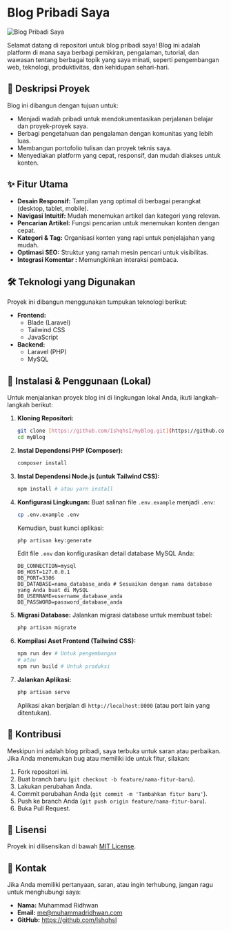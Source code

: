 # Blog Pribadi Saya

![Blog Pribadi Saya](https://placehold.co/1200x600/6F4E37/F5E6D8?text=IshqBlog)

Selamat datang di repositori untuk blog pribadi saya! Blog ini adalah platform di mana saya berbagi pemikiran, pengalaman, tutorial, dan wawasan tentang berbagai topik yang saya minati, seperti pengembangan web, teknologi, produktivitas, dan kehidupan sehari-hari.

## 🌟 Deskripsi Proyek

Blog ini dibangun dengan tujuan untuk:
* Menjadi wadah pribadi untuk mendokumentasikan perjalanan belajar dan proyek-proyek saya.
* Berbagi pengetahuan dan pengalaman dengan komunitas yang lebih luas.
* Membangun portofolio tulisan dan proyek teknis saya.
* Menyediakan platform yang cepat, responsif, dan mudah diakses untuk konten.

## ✨ Fitur Utama

* **Desain Responsif:** Tampilan yang optimal di berbagai perangkat (desktop, tablet, mobile).
* **Navigasi Intuitif:** Mudah menemukan artikel dan kategori yang relevan.
* **Pencarian Artikel:** Fungsi pencarian untuk menemukan konten dengan cepat.
* **Kategori & Tag:** Organisasi konten yang rapi untuk penjelajahan yang mudah.
* **Optimasi SEO:** Struktur yang ramah mesin pencari untuk visibilitas.
* **Integrasi Komentar :** Memungkinkan interaksi pembaca.

## 🛠️ Teknologi yang Digunakan

Proyek ini dibangun menggunakan tumpukan teknologi berikut:

* **Frontend:**
    * Blade (Laravel)
    * Tailwind CSS
    * JavaScript
* **Backend:**
    * Laravel (PHP)
    * MySQL

## 🚀 Instalasi & Penggunaan (Lokal)

Untuk menjalankan proyek blog ini di lingkungan lokal Anda, ikuti langkah-langkah berikut:

1.  **Kloning Repositori:**
    ```bash
    git clone [https://github.com/IshqhsI/myBlog.git](https://github.com/IshqhsI/myBlog.git)
    cd myBlog
    ```

2.  **Instal Dependensi PHP (Composer):**
    ```bash
    composer install
    ```

3.  **Instal Dependensi Node.js (untuk Tailwind CSS):**
    ```bash
    npm install # atau yarn install
    ```

4.  **Konfigurasi Lingkungan:**
    Buat salinan file `.env.example` menjadi `.env`:
    ```bash
    cp .env.example .env
    ```
    Kemudian, buat kunci aplikasi:
    ```bash
    php artisan key:generate
    ```
    Edit file `.env` dan konfigurasikan detail database MySQL Anda:
    ```
    DB_CONNECTION=mysql
    DB_HOST=127.0.0.1
    DB_PORT=3306
    DB_DATABASE=nama_database_anda # Sesuaikan dengan nama database yang Anda buat di MySQL
    DB_USERNAME=username_database_anda
    DB_PASSWORD=password_database_anda
    ```

5.  **Migrasi Database:**
    Jalankan migrasi database untuk membuat tabel:
    ```bash
    php artisan migrate
    ```

6.  **Kompilasi Aset Frontend (Tailwind CSS):**
    ```bash
    npm run dev # Untuk pengembangan
    # atau
    npm run build # Untuk produksi
    ```

7.  **Jalankan Aplikasi:**
    ```bash
    php artisan serve
    ```
    Aplikasi akan berjalan di `http://localhost:8000` (atau port lain yang ditentukan).


## 🤝 Kontribusi

Meskipun ini adalah blog pribadi, saya terbuka untuk saran atau perbaikan. Jika Anda menemukan bug atau memiliki ide untuk fitur, silakan:
1.  Fork repositori ini.
2.  Buat branch baru (`git checkout -b feature/nama-fitur-baru`).
3.  Lakukan perubahan Anda.
4.  Commit perubahan Anda (`git commit -m 'Tambahkan fitur baru'`).
5.  Push ke branch Anda (`git push origin feature/nama-fitur-baru`).
6.  Buka Pull Request.

## 📄 Lisensi

Proyek ini dilisensikan di bawah [MIT License](https://opensource.org/licenses/MIT).

## 📧 Kontak

Jika Anda memiliki pertanyaan, saran, atau ingin terhubung, jangan ragu untuk menghubungi saya:

* **Nama:** Muhammad Ridhwan
* **Email:** me@muhammadridhwan.com
* **GitHub:** https://github.com/IshqhsI
